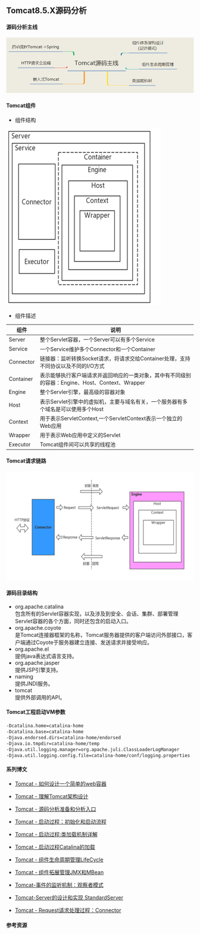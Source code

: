 ## Tomcat8.5.X源码分析

#### 源码分析主线

![tomcat-source-roadmap.png](ethen/imgs/tomcat-source-roadmap.png)

#### Tomcat组件

- 组件结构

![tomcat-components.png](ethen/imgs/tomcat-components.png)

- 组件描述

| 组件   | 说明  |
|------|-----|
|Server|整个Servlet容器，一个Server可以有多个Service|
|Service|一个Service维护多个Connector和一个Container|
|Connector|链接器：监听转换Socket请求，将请求交给Container处理，支持不同协议以及不同的I/O方式|
|Container|表示能够执行客户端请求并返回响应的一类对象，其中有不同级别的容器：Engine、Host、Context、Wrapper|
|Engine|整个Servler引擎，最高级的容器对象|
|Host|表示Servlet引擎中的虚拟机，主要与域名有关，一个服务器有多个域名是可以使用多个Host|
|Context|用于表示ServletContext,一个ServletContext表示一个独立的Web应用|
|Wrapper|用于表示Web应用中定义的Servlet|
|Executor|Tomcat组件间可以共享的线程池|

#### Tomcat请求链路

![tomcat-request-route.png](ethen/imgs/tomcat-request-route.png)

#### 源码目录结构

- org.apache.catalina
  <br>包含所有的Servlet容器实现，以及涉及到安全、会话、集群、部署管理Servlet容器的各个方面，同时还包含的启动入口。
- org.apache.coyote
  <br>是Tomcat连接器框架的名称，Tomcat服务器提供的客户端访问外部接口，客户端通过Coyote于服务器建立连接、发送请求并接受响应。
- org.apache.el
  <br> 提供java表达式语言支持。
- org.apache.jasper
  <br>提供JSP引擎支持。
- naming
  <br>提供JNDI服务。
- tomcat
  <br>提供外部调用的API。

#### Tomcat工程启动VM参数

```properties
-Dcatalina.home=catalina-home
-Dcatalina.base=catalina-home
-Djava.endorsed.dirs=catalina-home/endorsed
-Djava.io.tmpdir=catalina-home/temp
-Djava.util.logging.manager=org.apache.juli.ClassLoaderLogManager
-Djava.util.logging.config.file=catalina-home/conf/logging.properties
```

#### 系列博文

- [Tomcat - 如何设计一个简单的web容器](/ethen/docs/Tomcat-如何设计一个简单的web容器.md)
- [Tomcat - 理解Tomcat架构设计](/ethen/docs/Tomcat-理解Tomcat架构设计.md)
- [Tomcat - 源码分析准备和分析入口](/ethen/docs/Tomcat-源码分析准备和分析入口.md)
- [Tomcat - 启动过程：初始化和启动流程](/ethen/docs/Tomcat-启动过程：初始化和启动流程.md)
- [Tomcat - 启动过程:类加载机制详解](/ethen/docs/Tomcat-启动过程类加载机制详解.md)
- [Tomcat - 启动过程Catalina的加载](/ethen/docs/Tomcat-启动过程Catalina的加载.md)
- [Tomcat - 组件生命周期管理LifeCycle](/ethen/docs/Tomcat-组件生命周期管理LifeCycle.md)
- [Tomcat - 组件拓展管理JMX和MBean](/ethen/docs/Tomcat-组件拓展管理JMX和MBean.md)
- [Tomcat-事件的监听机制：观察者模式](/ethen/docs/Tomcat-事件的监听机制：观察者模式.md)
- [Tomcat-Server的设计和实现 StandardServer](/ethen/docs/Tomcat-Server的设计和实现StandardServer.md)


- [Tomcat - Request请求处理过程：Connector](https://pdai.tech/md/framework/tomcat/tomcat-x-connector.html)

#### 参考资源

